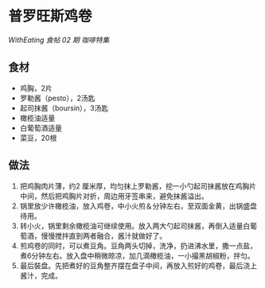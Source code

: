 # 普罗旺斯鸡卷

*WithEating 食帖 02 期 咖啡特集*

## 食材

- 鸡胸，2片
- 罗勒酱（pesto），2汤匙
- 起司抹酱（boursin），3汤匙
- 橄榄油适量
- 白葡萄酒适量
- 菜豆，20根

## 做法

1. 把鸡胸肉片薄，约2 厘米厚，均匀抹上罗勒酱，挖一小勺起司抹酱放在鸡胸片中间，然后把鸡胸片对折，周边用牙签串来，避免抹酱溢出。
2. 锅里放少许橄榄油，放入鸡卷，中小火煎＆分钟左右，至双面金黄，出锅盛盘待用。
3. 转小火，锅里剩余橄榄油可继续使用。放入两大勺起司抹酱，再倒入适量白葡萄酒，慢慢搅拌直到两者融合，酱汁就做好了。
4. 煎鸡卷的同时，可以煮豆角。豆角两头切掉，洗净，扔进沸水里，撒一点盐，煮6分钟左右。放入盘中稍微晾凉，加几滴橄榄油，一小撮黑胡椒粉，拌匀。
5. 最后裝盘。先把煮好的豆角整齐摆在盘子中间，再放入煎好的鸡卷，最后浇上酱汁，完成。
